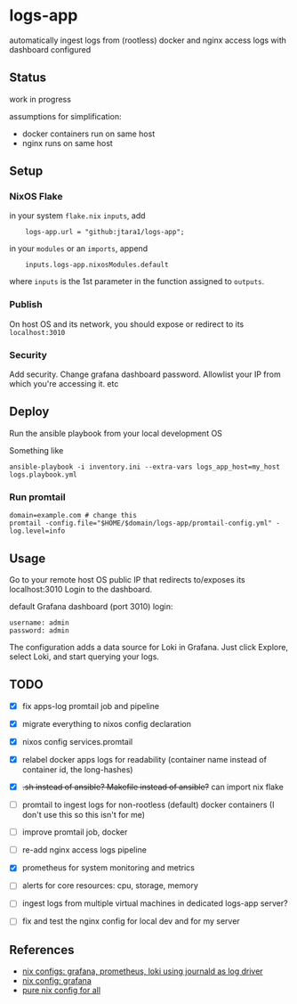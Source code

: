 # logs-app

automatically ingest logs from (rootless) docker and nginx access logs with dashboard configured


## Status

work in progress

assumptions for simplification:
 - docker containers run on same host
 - nginx runs on same host

## Setup

### NixOS Flake

in your system `flake.nix` `inputs`, add
```text
    logs-app.url = "github:jtara1/logs-app";
```

in your `modules` or an `imports`, append
```text
    inputs.logs-app.nixosModules.default
```
where `inputs` is the 1st parameter in the function assigned to `outputs`.

### Publish

On host OS and its network, you should expose or redirect to its `localhost:3010`

### Security

Add security. Change grafana dashboard password. Allowlist your IP from which you're accessing it. etc


## Deploy

Run the ansible playbook from your local development OS

Something like
```shell
ansible-playbook -i inventory.ini --extra-vars logs_app_host=my_host logs.playbook.yml
```

### Run promtail

```shell
domain=example.com # change this
promtail -config.file="$HOME/$domain/logs-app/promtail-config.yml" -log.level=info
```


## Usage

Go to your remote host OS public IP that redirects to/exposes its localhost:3010
Login to the dashboard.

default Grafana dashboard (port 3010) login:
```text
username: admin
password: admin
```

The configuration adds a data source for Loki in Grafana. Just click Explore, select Loki, and start querying your logs.


## TODO

- [x] fix apps-log promtail job and pipeline
- [x] migrate everything to nixos config declaration
- [x] nixos config services.promtail
- [x] relabel docker apps logs for readability (container name instead of container id, the long-hashes)
- [x] ~~.sh instead of ansible? Makefile instead of ansible?~~ can import nix flake
- [ ] promtail to ingest logs for non-rootless (default) docker containers (I don't use this so this isn't for me)
- [ ] improve promtail job, docker
- [ ] re-add nginx access logs pipeline
- [x] prometheus for system monitoring and metrics
- [ ] alerts for core resources: cpu, storage, memory
- [ ] ingest logs from multiple virtual machines in dedicated logs-app server?
- [ ] fix and test the nginx config for local dev and for my server


## References

- [nix configs: grafana, prometheus, loki using journald as log driver](https://xeiaso.net/blog/prometheus-grafana-loki-nixos-2020-11-20/)
- [nix config: grafana](https://discourse.nixos.org/t/how-to-use-exported-grafana-dashboard/27739/2?u=jtara1)
- [pure nix config for all](https://gist.github.com/rickhull/895b0cb38fdd537c1078a858cf15d63e)
